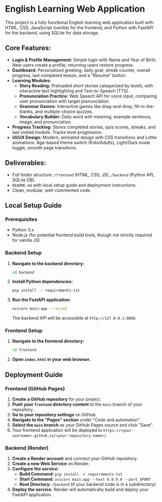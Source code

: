 # English Learning Web Application

This project is a fully functional English learning web application built with HTML, CSS, JavaScript (vanilla) for the frontend, and Python with FastAPI for the backend, using SQLite for data storage.

## Core Features:

- **Login & Profile Management:** Simple login with Name and Year of Birth. New users create a profile; returning users restore progress.
- **Dashboard:** Personalized greeting, daily goal, streak counter, overall progress, last completed lesson, and a "Resume" button.
- **Learning Modules:**
    - **Story Reading:** Preloaded short stories categorized by levels, with interactive text highlighting and Text-to-Speech (TTS).
    - **Pronunciation Practice:** Web Speech API for voice input, comparing user pronunciation with target pronunciation.
    - **Grammar Games:** Interactive games like drag-and-drop, fill-in-the-blanks, and multiple-choice quizzes.
    - **Vocabulary Builder:** Daily word with meaning, example sentence, image, and pronunciation.
- **Progress Tracking:** Stores completed stories, quiz scores, streaks, and last visited module. Tracks level progression.
- **UI/UX Design:** Modern, animated design with CSS transitions and Lottie animations. Age-based theme switch (Kids/Adults), Light/Dark mode toggle, smooth page transitions.

## Deliverables:

- Full folder structure: `/frontend` (HTML, CSS, JS), `/backend` (Python API, SQLite DB).
- `README.md` with local setup guide and deployment instructions.
- Clean, modular, well-commented code.

## Local Setup Guide

### Prerequisites

- Python 3.x
- Node.js (for potential frontend build tools, though not strictly required for vanilla JS)

### Backend Setup

1.  **Navigate to the backend directory:**
    ```bash
    cd backend
    ```
2.  **Install Python dependencies:**
    ```bash
    pip install -r requirements.txt
    ```
3.  **Run the FastAPI application:**
    ```bash
    uvicorn main:app --reload
    ```
    The backend API will be accessible at `http://127.0.0.1:8000`.

### Frontend Setup

1.  **Navigate to the frontend directory:**
    ```bash
    cd frontend
    ```
2.  **Open `index.html` in your web browser.**

## Deployment Guide

### Frontend (GitHub Pages)

1.  **Create a GitHub repository** for your project.
2.  **Push your `frontend` directory content** to the `main` branch of your repository.
3.  **Go to your repository settings** on GitHub.
4.  **Navigate to the "Pages" section** under "Code and automation".
5.  **Select the `main` branch** as your GitHub Pages source and click "Save".
6.  Your frontend application will be deployed to `https://<your-username>.github.io/<your-repository-name>/`.

### Backend (Render)

1.  **Create a Render account** and connect your GitHub repository.
2.  **Create a new Web Service** on Render.
3.  **Configure the service:**
    - **Build Command:** `pip install -r requirements.txt`
    - **Start Command:** `uvicorn main:app --host 0.0.0.0 --port $PORT`
    - **Root Directory:** `/backend` (if your backend code is in a subdirectory)
4.  **Deploy the service.** Render will automatically build and deploy your FastAPI application.

